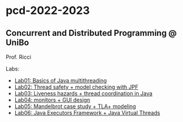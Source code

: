 # pcd-2022-2023

## Concurrent and Distributed Programming @ UniBo

Prof. Ricci

Labs:

- [Lab01: Basics of Java multithreading](./app/src/main/java/pcd/lab01/)
- [Lab02: Thread safety + model checking with JPF](./app/src/main/java/pcd/lab02/)
- [Lab03: Liveness hazards + thread coordination in Java](./app/src/main/java/pcd/lab03/)
- [Lab04: monitors + GUI design](./app/src/main/java/pcd/lab04/)
- [Lab05: Mandelbrot case study + TLA+ modeling](./app/src/main/java/pcd/lab05/)
- [Lab06: Java Executors Framework + Java Virtual Threads](./app/src/main/java/pcd/lab06/)